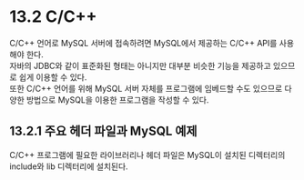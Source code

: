 # 13.2 C/C++

C/C++ 언어로 MySQL 서버에 접속하려면 MySQL에서 제공하는 C/C++ API를 사용해야 한다.  
자바의 JDBC와 같이 표준화된 형태는 아니지만 대부분 비슷한 기능을 제공하고 있으므로 쉽게 이용할 수 있다.  
또한 C/C++ 언어를 위해 MySQL 서버 자체를 프로그램에 임베드할 수도 있으므로 다양한 방법으로 MySQL을 이용한 프로그램을 작성할 수 있다.

## 13.2.1 주요 헤더 파일과 MySQL 예제

C/C++ 프로그램에 필요한 라이브러리나 헤더 파일은 MySQL이 설치된 디렉터리의 include와 lib 디렉터리에 설치된다.

